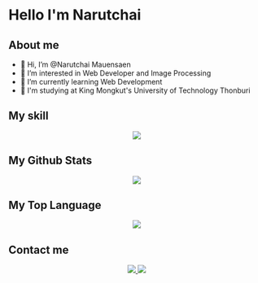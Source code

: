 # Hello I'm Narutchai

## About me

- 👋 Hi, I’m @Narutchai Mauensaen
- 👀 I’m interested in Web Developer and Image Processing
- 🌱 I’m currently learning Web Development 
- 🏫 I'm studying at King Mongkut's University of Technology Thonburi

## My skill

<p align="center">
  <a href="https://skillicons.dev">
    <img src="https://skillicons.dev/icons?i=git,html,css,js,ts,express,mongodb,react,go" />
  </a>
</p>

## My Github Stats

<p align="center">
    <a href="https://github.com/anuraghazra/github-readme-stats">
        <img src="https://github-readme-stats.vercel.app/api?username=Narutchai01&show_icons=true&theme=outrun" />
    </a>
</p>

## My Top Language

<p align="center">
    <a href="https://github.com/anuraghazra/github-readme-stats">
        <img src="https://github-readme-stats.vercel.app/api/top-langs/?username=Narutchai01&show_icons=true&theme=outrun&hide=jupyter%20notebook,html,tex,css" />
    </a>
</p>

## Contact me

<p align="center">
    <a href="https://www.facebook.com/narutchai.mauensaen/">
        <img src="https://img.shields.io/badge/Facebook-1877F2?style=for-the-badge&logo=facebook&logoColor=white" />
    </a>
    <a href="https://www.instagram.com/naruaichai/">
        <img src="https://img.shields.io/badge/Instagram-E4405F?style=for-the-badge&logo=instagram&logoColor=white" />
    </a>

</p>
